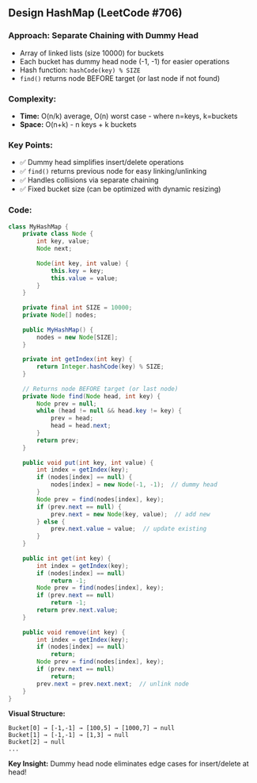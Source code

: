 ## Design HashMap (LeetCode #706)

### Approach: **Separate Chaining with Dummy Head**
- Array of linked lists (size 10000) for buckets
- Each bucket has dummy head node (-1, -1) for easier operations
- Hash function: `hashCode(key) % SIZE`
- `find()` returns node BEFORE target (or last node if not found)

### Complexity:
- **Time:** O(n/k) average, O(n) worst case - where n=keys, k=buckets
- **Space:** O(n+k) - n keys + k buckets

### Key Points:
- ✅ Dummy head simplifies insert/delete operations
- ✅ `find()` returns previous node for easy linking/unlinking
- ✅ Handles collisions via separate chaining
- ✅ Fixed bucket size (can be optimized with dynamic resizing)

### Code:
```java
class MyHashMap {
    private class Node {
        int key, value;
        Node next;
        
        Node(int key, int value) {
            this.key = key;
            this.value = value;
        }
    }
    
    private final int SIZE = 10000;
    private Node[] nodes;
    
    public MyHashMap() {
        nodes = new Node[SIZE];
    }
    
    private int getIndex(int key) {
        return Integer.hashCode(key) % SIZE;
    }
    
    // Returns node BEFORE target (or last node)
    private Node find(Node head, int key) {
        Node prev = null;
        while (head != null && head.key != key) {
            prev = head;
            head = head.next;
        }
        return prev;
    }
    
    public void put(int key, int value) {
        int index = getIndex(key);
        if (nodes[index] == null) {
            nodes[index] = new Node(-1, -1);  // dummy head
        }
        Node prev = find(nodes[index], key);
        if (prev.next == null) {
            prev.next = new Node(key, value);  // add new
        } else {
            prev.next.value = value;  // update existing
        }
    }
    
    public int get(int key) {
        int index = getIndex(key);
        if (nodes[index] == null)
            return -1;
        Node prev = find(nodes[index], key);
        if (prev.next == null)
            return -1;
        return prev.next.value;
    }
    
    public void remove(int key) {
        int index = getIndex(key);
        if (nodes[index] == null)
            return;
        Node prev = find(nodes[index], key);
        if (prev.next == null)
            return;
        prev.next = prev.next.next;  // unlink node
    }
}
```

**Visual Structure:**
```
Bucket[0] → [-1,-1] → [100,5] → [1000,7] → null
Bucket[1] → [-1,-1] → [1,3] → null  
Bucket[2] → null
...
```

**Key Insight:** Dummy head node eliminates edge cases for insert/delete at head!